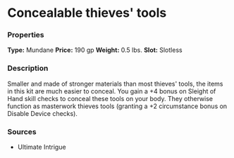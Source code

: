 ﻿---
Title: "Concealable thieves' tools"
Type: "Mundane"
Price: "190 gp"
Weight: "0.5 lbs."
Slot: "Slotless"
Description: |
  "Smaller and made of stronger materials than most thieves' tools, the items in this kit are much easier to conceal. You gain a +4 bonus on Sleight of Hand skill checks to conceal these tools on your body. They otherwise function as masterwork thieves tools (granting a +2 circumstance bonus on Disable Device checks)."
Sources: "['Ultimate Intrigue']"
---

# Concealable thieves' tools

### Properties

**Type:** Mundane **Price:** 190 gp **Weight:** 0.5 lbs. **Slot:** Slotless

### Description

Smaller and made of stronger materials than most thieves' tools, the items in this kit are much easier to conceal. You gain a +4 bonus on Sleight of Hand skill checks to conceal these tools on your body. They otherwise function as masterwork thieves tools (granting a +2 circumstance bonus on Disable Device checks).

### Sources

* Ultimate Intrigue